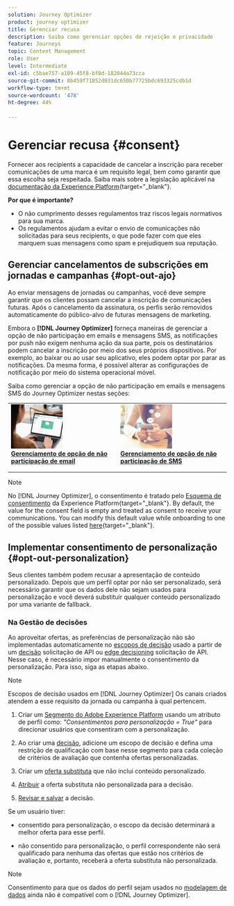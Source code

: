 ```yaml
---
solution: Journey Optimizer
product: journey optimizer
title: Gerenciar recusa
description: Saiba como gerenciar opções de rejeição e privacidade
feature: Journeys
topic: Content Management
role: User
level: Intermediate
exl-id: c5bae757-a109-45f8-bf8d-182044a73cca
source-git-commit: 8b459f71852d031dc650b77725bdc693325cdb1d
workflow-type: tm+mt
source-wordcount: '478'
ht-degree: 44%

---
```


# Gerenciar recusa {#consent}

Fornecer aos recipients a capacidade de cancelar a inscrição para receber comunicações de uma marca é um requisito legal, bem como garantir que essa escolha seja respeitada. Saiba mais sobre a legislação aplicável na [documentação da Experience Platform](https://experienceleague.adobe.com/docs/experience-platform/privacy/regulations/overview.html?lang=pt-BR#regulations){target="_blank"}.

**Por que é importante?**

* O não cumprimento desses regulamentos traz riscos legais normativos para sua marca.
* Os regulamentos ajudam a evitar o envio de comunicações não solicitadas para seus recipients, o que pode fazer com que eles marquem suas mensagens como spam e prejudiquem sua reputação.

## Gerenciar cancelamentos de subscrições em jornadas e campanhas {#opt-out-ajo}

Ao enviar mensagens de jornadas ou campanhas, você deve sempre garantir que os clientes possam cancelar a inscrição de comunicações futuras. Após o cancelamento da assinatura, os perfis serão removidos automaticamente do público-alvo de futuras mensagens de marketing.

Embora o **[!DNL Journey Optimizer]** forneça maneiras de gerenciar a opção de não participação em emails e mensagens SMS, as notificações por push não exigem nenhuma ação da sua parte, pois os destinatários podem cancelar a inscrição por meio dos seus próprios dispositivos. Por exemplo, ao baixar ou ao usar seu aplicativo, eles podem optar por parar as notificações. Da mesma forma, é possível alterar as configurações de notificação por meio do sistema operacional móvel.

Saiba como gerenciar a opção de não participação em emails e mensagens SMS do Journey Optimizer nestas seções:

<table style="table-layout:fixed"><tr style="border: 0;">
<td>
<a href="../email/email-opt-out.md">
<img alt="Cliente potencial" src="../assets/do-not-localize/privacy-email-optout.jpeg" width="50%">
</a>
<div><a href="../email/email-opt-out.md"><strong>Gerenciamento de opção de não participação de email</strong>
</div>
<p>
</td>
<td>
<a href="../sms/sms-opt-out.md">
<img alt="Pouco frequentes" src="../assets/do-not-localize/privacy-sms-opt-out.jpeg" width="50%">
</a>
<div>
<a href="../sms/sms-opt-out.md"><strong>Gerenciamento de opção de não participação de SMS</strong></a>
</div>
<p></td>
</tr></table>

>[!NOTE]
>
>No [!DNL Journey Optimizer], o consentimento é tratado pelo [Esquema de consentimento](https://experienceleague.adobe.com/docs/experience-platform/xdm/field-groups/profile/consents.html?lang=pt-BR) da Experience Platform{target="_blank"}. By default, the value for the consent field is empty and treated as consent to receive your communications. You can modify this default value while onboarding to one of the possible values listed [here](https://experienceleague.adobe.com/docs/experience-platform/xdm/data-types/consents.html?lang=pt-BR#choice-values){target="_blank"}.

## Implementar consentimento de personalização {#opt-out-personalization}

Seus clientes também podem recusar a apresentação de conteúdo personalizado. Depois que um perfil optar por não ser personalizado, será necessário garantir que os dados dele não sejam usados para personalização e você deverá substituir qualquer conteúdo personalizado por uma variante de fallback.

### Na Gestão de decisões

Ao aproveitar ofertas, as preferências de personalização não são implementadas automaticamente no [escopos de decisão](../offers/offer-activities/create-offer-activities.md#add-decision-scopes) usado a partir de um [decisão](../offers/api-reference/offer-delivery-api/decisioning-api.md) solicitação de API ou [edge decisioning](../offers/api-reference/offer-delivery-api/edge-decisioning-api.md) solicitação de API. Nesse caso, é necessário impor manualmente o consentimento da personalização. Para isso, siga as etapas abaixo.

>[!NOTE]
>
>Escopos de decisão usados em [!DNL Journey Optimizer] Os canais criados atendem a esse requisito da jornada ou campanha à qual pertencem.



1. Criar um [Segmento do Adobe Experience Platform](../segment/about-segments.md) usando um atributo de perfil como: *&quot;Consentimentos para personalização = True&quot;* para direcionar usuários que consentiram com a personalização.

1. Ao criar uma [decisão](../offers/offer-activities/create-offer-activities.md), adicione um escopo de decisão e defina uma restrição de qualificação com base nesse segmento para cada coleção de critérios de avaliação que contenha ofertas personalizadas.

1. Criar um [oferta substituta](../offers/offer-library/creating-fallback-offers.md) que não inclui conteúdo personalizado.

1. [Atribuir](../offers/offer-activities/create-offer-activities.md#add-fallback) a oferta substituta não personalizada para a decisão.

1. [Revisar e salvar](../offers/offer-activities/create-offer-activities.md#review) a decisão.

Se um usuário tiver:

* consentido para personalização, o escopo da decisão determinará a melhor oferta para esse perfil.

* não consentido para personalização, o perfil correspondente não será qualificado para nenhuma das ofertas que estão nos critérios de avaliação e, portanto, receberá a oferta substituta não personalizada.

>[!NOTE]
>
>Consentimento para que os dados do perfil sejam usados no [modelagem de dados](../offers/ranking/ai-models.md) ainda não é compatível com o [!DNL Journey Optimizer].

